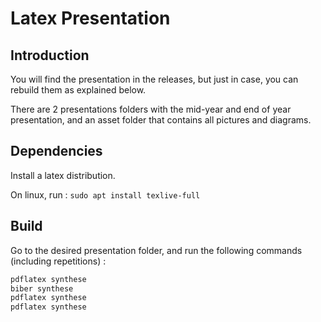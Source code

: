 # Latex Presentation

## Introduction

You will find the presentation in the releases, but just in case, you can rebuild them as explained below. 

There are 2 presentations folders with the mid-year and end of year presentation, and an asset folder that contains all pictures and diagrams.

## Dependencies

Install a latex distribution. 

On linux, run : `sudo apt install texlive-full`

## Build

Go to the desired presentation folder, and run the following commands (including repetitions) :

```bash
pdflatex synthese
biber synthese
pdflatex synthese
pdflatex synthese
```
